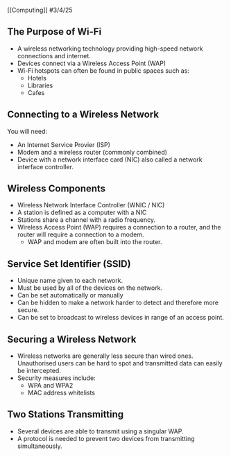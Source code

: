[[Computing]]
#3/4/25 
## The Purpose of Wi-Fi
- A wireless networking technology providing high-speed network connections and internet.
- Devices connect via a Wireless Access Point (WAP)
- Wi-Fi hotspots can often be found in public spaces such as:
	- Hotels
	- Libraries
	- Cafes
## Connecting to a Wireless Network
You will need:
- An Internet Service Provier (ISP)
- Modem and a wireless router (commonly combined)
- Device with a network interface card (NIC) also called a network interface controller.
## Wireless Components
- Wireless Network Interface Controller (WNIC / NIC)
- A station is defined as a computer with a NIC
- Stations share a channel with a radio frequency.
- Wireless Access Point (WAP) requires a connection to a router, and the router will require a connection to a modem.
	- WAP and modem are often built into the router.
## Service Set Identifier (SSID)
- Unique name given to each network.
- Must be used by all of the devices on the network.
- Can be set automatically or manually
- Can be hidden to make a network harder to detect and therefore more secure.
- Can be set to broadcast to wireless devices in range of an access point.
## Securing a Wireless Network
- Wireless networks are generally less secure than wired ones. Unauthorised users can be hard to spot and transmitted data can easily be intercepted.
- Security measures include:
	- WPA and WPA2
	- MAC address whitelists
## Two Stations Transmitting
- Several devices are able to transmit using a singular WAP.
- A protocol is needed to prevent two devices from transmitting simultaneously.